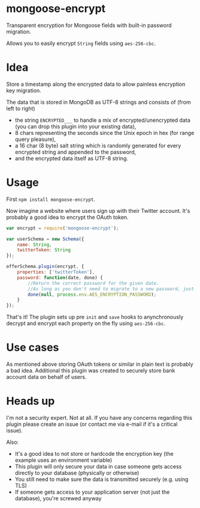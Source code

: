 mongoose-encrypt
================

Transparent encryption for Mongoose fields with built-in password migration.

Allows you to easily encrypt `String` fields using `aes-256-cbc`.


Idea
====

Store a timestamp along the encrypted data to allow painless encryption key migration.

The data that is stored in MongoDB as UTF-8 strings and consists of (from left to right)

* the string `ENCRYPTED___` to handle a mix of encrypted/unencrypted data (you can drop this plugin into your existing data),
* 8 chars representing the seconds since the Unix epoch in hex (for range query pleasure),
* a 16 char (8 byte) salt string which is randomly generated for every encrypted string and appended to the password,
* and the encrypted data itself as UTF-8 string.


Usage
=====

First `npm install mongoose-encrypt`.

Now imagine a website where users sign up with their Twitter account. It's probably a good idea to encrypt the OAuth token.

```js
var encrypt = require('mongoose-encrypt');

var userSchema = new Schema({
	name: String,
	twitterToken: String
});

offerSchema.plugin(encrypt, {
	properties: ['twitterToken'],
	password: function(date, done) {
		//Return the correct password for the given date.
		//As long as you don't need to migrate to a new password, just return the current one.
		done(null, process.env.AES_ENCRYPTION_PASSWORD);
	}
});
```

That's it! The plugin sets up pre `init` and `save` hooks to anynchronously decrypt and encrypt each property on the fly using `aes-256-cbc`.


Use cases
=========

As mentioned above storing OAuth tokens or similar in plain text is probably a bad idea. Additional this plugin was created to securely store bank account data on behalf of users.


Heads up
========

I'm not a security expert. Not at all. If you have any concerns regarding this plugin please create an issue (or contact me via e-mail if it's a critical issue).

Also:

* It's a good idea to not store or hardcode the encryption key (the example uses an environment variable)
* This plugin will only secure your data in case someone gets access directly to your database (physically or otherwise)
* You still need to make sure the data is transmitted securely (e.g. using TLS)
* If someone gets access to your application server (not just the database), you're screwed anyway